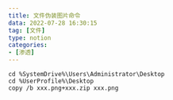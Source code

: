 ```yaml
---
title: 文件伪装图片命令
data: 2022-07-28 16:30:15
tag: [文件]
type: notion
categories:
- [渗透]
---
```

```shell
cd %SystemDrive%\Users\Administrator\Desktop
cd %UserProfile%\Desktop
copy /b xxx.png+xxx.zip xxx.png
```


*<!-- more -->*